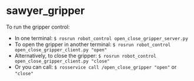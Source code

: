 # sawyer_gripper
To run the gripper control:
- In one terminal: `$ rosrun robot_control open_close_gripper_server.py`
- To open the gripper in another terminal: `$ rosrun robot_control open_close_gripper_client.py "open"`
- Alternatively, to close the gripper: `$ rosrun robot_control open_close_gripper_client.py "close"`
- Or you can call: `$ rosservice call /open_close_gripper "open"` or `"close"`
